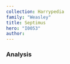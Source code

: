 ```yaml
---
collection: Harrypedia
family: "Weasley"
title: Septimus
hero: "I0053"
author: 
---
```



### Analysis

